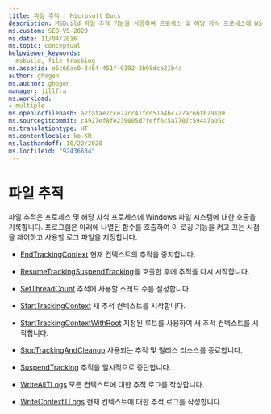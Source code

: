 ```yaml
---
title: 파일 추적 | Microsoft Docs
description: MSBuild 파일 추적 기능을 사용하여 프로세스 및 해당 자식 프로세스에 Windows 파일 시스템에 대한 호출을 기록합니다.
ms.custom: SEO-VS-2020
ms.date: 11/04/2016
ms.topic: conceptual
helpviewer_keywords:
- msbuild, file tracking
ms.assetid: e6c66ac0-3464-451f-9192-3b98dca21b4a
author: ghogen
ms.author: ghogen
manager: jillfra
ms.workload:
- multiple
ms.openlocfilehash: a2fafae7cce22cc41fdd51a4bc727ac6bfb791b9
ms.sourcegitcommit: c4927ef8fe239005d7feff6c5a7707c594a7a05c
ms.translationtype: HT
ms.contentlocale: ko-KR
ms.lasthandoff: 10/22/2020
ms.locfileid: "92436634"
---
```

# <a name="file-tracking"></a>파일 추적

파일 추적은 프로세스 및 해당 자식 프로세스에 Windows 파일 시스템에 대한 호출을 기록합니다. 프로그램은 아래에 나열된 함수를 호출하여 이 로깅 기능을 켜고 끄는 시점을 제어하고 사용할 로그 파일을 지정합니다.

- [EndTrackingContext](../msbuild/endtrackingcontext.md) 현재 컨텍스트의 추적을 중지합니다.

- [ResumeTracking](../msbuild/resumetracking.md)[SuspendTracking](../msbuild/suspendtracking.md)을 호출한 후에 추적을 다시 시작합니다.

- [SetThreadCount](../msbuild/setthreadcount.md) 추적에 사용할 스레드 수를 설정합니다.

- [StartTrackingContext](../msbuild/starttrackingcontext.md) 새 추적 컨텍스트를 시작합니다.

- [StartTrackingContextWithRoot](../msbuild/starttrackingcontextwithroot.md) 지정된 루트를 사용하여 새 추적 컨텍스트를 시작합니다.

- [StopTrackingAndCleanup](../msbuild/stoptrackingandcleanup.md) 사용되는 추적 및 릴리스 리소스를 종료합니다.

- [SuspendTracking](../msbuild/suspendtracking.md) 추적을 일시적으로 중단합니다.

- [WriteAllTLogs](../msbuild/writealltlogs.md) 모든 컨텍스트에 대한 추적 로그를 작성합니다.

- [WriteContextTLogs](../msbuild/writecontexttlogs.md) 현재 컨텍스트에 대한 추적 로그를 작성합니다.
